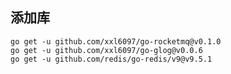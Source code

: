 ## 添加库
    go get -u github.com/xxl6097/go-rocketmq@v0.1.0
    go get -u github.com/xxl6097/go-glog@v0.0.6
    go get -u github.com/redis/go-redis/v9@v9.5.1